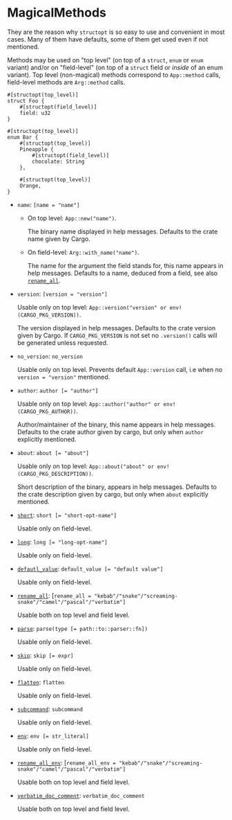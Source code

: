 # MagicalMethods


They are the reason why `structopt` is so easy to use and convenient in most cases.
Many of them have defaults, some of them get used even if not mentioned.

Methods may be used on "top level" (on top of a `struct`, `enum` or `enum` variant)
and/or on "field-level" (on top of a `struct` field or *inside* of an enum variant).
Top level (non-magical) methods correspond to `App::method` calls, field-level methods
are `Arg::method` calls.

```ignore
#[structopt(top_level)]
struct Foo {
    #[structopt(field_level)]
    field: u32
}

#[structopt(top_level)]
enum Bar {
    #[structopt(top_level)]
    Pineapple {
        #[structopt(field_level)]
        chocolate: String
    },

    #[structopt(top_level)]
    Orange,
}
```

- `name`: `[name = "name"]`
  - On top level: `App::new("name")`.

    The binary name displayed in help messages. Defaults to the crate name given by Cargo.

  - On field-level: `Arg::with_name("name")`.

    The name for the argument the field stands for, this name appears in help messages.
    Defaults to a name, deduced from a field, see also
    [`rename_all`](#specifying-argument-types).

- `version`: `[version = "version"]`

    Usable only on top level: `App::version("version" or env!(CARGO_PKG_VERSION))`.

    The version displayed in help messages.
    Defaults to the crate version given by Cargo. If `CARGO_PKG_VERSION` is not
    set no `.version()` calls will be generated unless requested.

- `no_version`: `no_version`

    Usable only on top level. Prevents default `App::version` call, i.e
    when no `version = "version"` mentioned.

- `author`: `author [= "author"]`

    Usable only on top level: `App::author("author" or env!(CARGO_PKG_AUTHOR))`.

    Author/maintainer of the binary, this name appears in help messages.
    Defaults to the crate author given by cargo, but only when `author` explicitly mentioned.

- `about`: `about [= "about"]`

    Usable only on top level: `App::about("about" or env!(CARGO_PKG_DESCRIPTION))`.

    Short description of the binary, appears in help messages.
    Defaults to the crate description given by cargo,
    but only when `about` explicitly mentioned.

- [`short`](#specifying-argument-types): `short [= "short-opt-name"]`

    Usable only on field-level.

- [`long`](#specifying-argument-types): `long [= "long-opt-name"]`

    Usable only on field-level.

- [`defautl_value`](#default-values): `default_value [= "default value"]`

    Usable only on field-level.

- [`rename_all`](#specifying-argument-types):
    [`rename_all = "kebab"/"snake"/"screaming-snake"/"camel"/"pascal"/"verbatim"]`

    Usable both on top level and field level.

- [`parse`](#custom-string-parsers): `parse(type [= path::to::parser::fn])`

    Usable only on field-level.

- [`skip`](#skipping-fields): `skip [= expr]`

    Usable only on field-level.

- [`flatten`](#flattening): `flatten`

    Usable only on field-level.

- [`subcommand`](#subcommands): `subcommand`

    Usable only on field-level.

- [`env`](#environment-variable-fallback): `env [= str_literal]`

    Usable only on field-level.

- [`rename_all_env`](##auto-deriving-environment-variables):
    [`rename_all_env = "kebab"/"snake"/"screaming-snake"/"camel"/"pascal"/"verbatim"]`

    Usable both on top level and field level.

- [`verbatim_doc_comment`](#doc-comment-preprocessing-and-structoptverbatim_doc_comment):
    `verbatim_doc_comment`

    Usable both on top level and field level.
